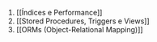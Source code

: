 1. [[Índices e Performance]]
2. [[Stored Procedures, Triggers e Views]]
3. [[ORMs (Object-Relational Mapping)]]